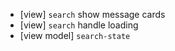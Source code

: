 - [view] `search` show message cards
- [view] `search` handle loading
- [view model] `search-state`
